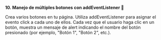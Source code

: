 **10. Manejo de múltiples botones con addEventListener 🔘**

Crea varios botones en tu página. Utiliza addEventListener para asignar el evento click a cada uno de ellos. Cada vez que el usuario haga clic en un botón, muestra un mensaje de alert indicando el nombre del botón presionado (por ejemplo, "Botón 1", "Botón 2", etc.).